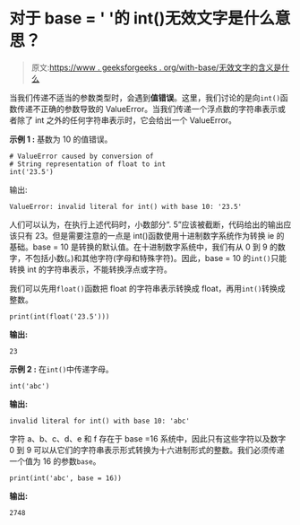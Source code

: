# 对于 base = ' '的 int()无效文字是什么意思？

> 原文:[https://www . geeksforgeeks . org/with-base/无效文字的含义是什么](https://www.geeksforgeeks.org/what-is-the-meaning-of-invalid-literal-for-int-with-base/)

当我们传递不适当的参数类型时，会遇到**值错误**。这里，我们讨论的是向`int()`函数传递不正确的参数导致的 ValueError。当我们传递一个浮点数的字符串表示或者除了 int 之外的任何字符串表示时，它会给出一个 ValueError。

**示例 1 :** 基数为 10 的值错误。

```
# ValueError caused by conversion of 
# String representation of float to int
int('23.5')
```

输出:

```
ValueError: invalid literal for int() with base 10: '23.5'
```

人们可以认为，在执行上述代码时，小数部分“. 5”应该被截断，代码给出的输出应该只有 23。但是需要注意的一点是 int()函数使用十进制数字系统作为转换 ie 的基础。base = 10 是转换的默认值。在十进制数字系统中，我们有从 0 到 9 的数字，不包括小数(。)和其他字符(字母和特殊字符)。因此，base = 10 的`int()`只能转换 int 的字符串表示，不能转换浮点或字符。

我们可以先用`float()`函数把 float 的字符串表示转换成 float，再用`int()`转换成整数。

```
print(int(float('23.5')))
```

**输出:**

```
23
```

**示例 2 :** 在`int()`中传递字母。

```
int('abc')
```

**输出:**

```
invalid literal for int() with base 10: 'abc'
```

字符 a、b、c、d、e 和 f 存在于 base =16 系统中，因此只有这些字符以及数字 0 到 9 可以从它们的字符串表示形式转换为十六进制形式的整数。我们必须传递一个值为 16 的参数`base`。

```
print(int('abc', base = 16))
```

**输出:**

```
2748
```